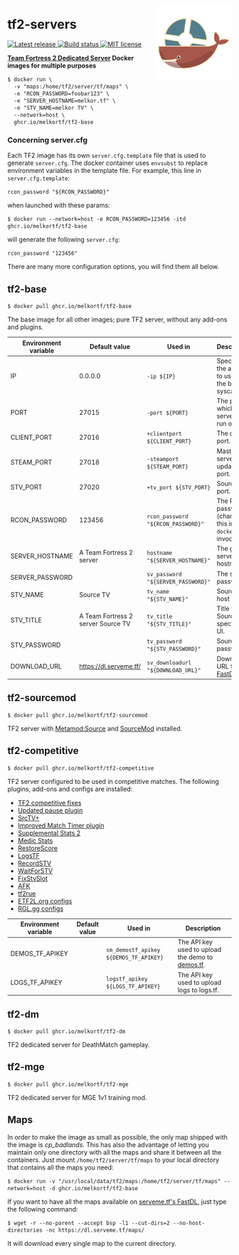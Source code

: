 <img src="./images/logo.svg" align="right"
     alt="tf2-servers logo by bobair" width="170" height="170">

# tf2-servers

<p>
  <a href="https://github.com/melkortf/tf2-servers/releases">
    <img alt="Latest release" src="https://img.shields.io/github/v/release/melkortf/tf2-servers">
  </a>
  <a href="https://github.com/melkortf/tf2-servers/actions/workflows/build.yml">
    <img src="https://img.shields.io/github/actions/workflow/status/melkortf/tf2-servers/build.yml" alt="Build status">
  </a>
  <a href="https://opensource.org/licenses/MIT">
    <img src="https://img.shields.io/badge/license-MIT-d4c0bf.svg" alt="MIT license">
  </a>
</p>

**[Team Fortress 2 Dedicated Server](https://wiki.teamfortress.com/wiki/Linux_dedicated_server) Docker images for multiple purposes**


```
$ docker run \
  -v "maps:/home/tf2/server/tf/maps" \
  -e "RCON_PASSWORD=foobar123" \
  -e "SERVER_HOSTNAME=melkor.tf" \
  -e "STV_NAME=melkor TV" \
  --network=host \
  ghcr.io/melkortf/tf2-base
```

### Concerning server.cfg

Each TF2 image has its own `server.cfg.template` file that is used to generate `server.cfg`. The docker container
uses `envsubst` to replace environment variables in the template file.
For example, this line in `server.cfg.template`:
```
rcon_password "${RCON_PASSWORD}"
```

when launched with these params:
```
$ docker run --network=host -e RCON_PASSWORD=123456 -itd ghcr.io/melkortf/tf2-base
```
will generate the following `server.cfg`:
```
rcon_password "123456"
```

There are many more configuration options, you will find them all below.


## tf2-base

```
$ docker pull ghcr.io/melkortf/tf2-base
```

The base image for all other images; pure TF2 server, without any add-ons and plugins.

Environment variable | Default value | Used in | Description
-------------------- | ------------- | ------- | -----------
IP                   | 0.0.0.0       | `-ip ${IP}` | Specifies the address to use for the bind(2) syscall.
PORT                 | 27015         | `-port ${PORT}` | The port which the server will run on.
CLIENT_PORT          | 27016         | `+clientport ${CLIENT_PORT}` | The client port.
STEAM_PORT           | 27018         | `-steamport ${STEAM_PORT}` | Master server updater port.
STV_PORT             | 27020         | `+tv_port ${STV_PORT}` | SourceTV port.
RCON_PASSWORD        | 123456        | `rcon_password "${RCON_PASSWORD}"` | The RCON password (change this in your `docker run` invocation).
SERVER_HOSTNAME      | A Team Fortress 2 server | `hostname "${SERVER_HOSTNAME}"` | The game server hostname.
SERVER_PASSWORD      |               | `sv_password "${SERVER_PASSWORD}"` | The server password.
STV_NAME             | Source TV     | `tv_name "${STV_NAME}"` | SourceTV host name.
STV_TITLE            | A Team Fortress 2 server Source TV | `tv_title "${STV_TITLE}"` | Title for the SourceTV spectator UI.
STV_PASSWORD         |               | `tv_password "${STV_PASSWORD}"` | SourceTV password.
DOWNLOAD_URL         | https://dl.serveme.tf/ | `sv_downloadurl "${DOWNLOAD_URL}"` | Download URL for the [FastDL](https://developer.valvesoftware.com/wiki/Sv_downloadurl).


## tf2-sourcemod

```
$ docker pull ghcr.io/melkortf/tf2-sourcemod
```

TF2 server with [Metamod:Source](https://www.sourcemm.net/) and [SourceMod](https://www.sourcemod.net/) installed.


## tf2-competitive

```
$ docker pull ghcr.io/melkortf/tf2-competitive
```

TF2 server configured to be used in competitive matches. The following plugins, add-ons and configs are installed:

* [TF2 competitive fixes](https://github.com/ldesgoui/tf2-comp-fixes)
* [Updated pause plugin](https://github.com/l-Aad-l/updated-pause-plugin)
* [SrcTV+](https://github.com/dalegaard/srctvplus)
* [Improved Match Timer plugin](https://github.com/dewbsku/Improved-Match-Timer)
* [Supplemental Stats 2](https://github.com/F2/F2s-sourcemod-plugins#supplemental-stats-2-)
* [Medic Stats](https://github.com/F2/F2s-sourcemod-plugins#medic-stats-)
* [RestoreScore](https://github.com/F2/F2s-sourcemod-plugins#restorescore-)
* [LogsTF](https://github.com/F2/F2s-sourcemod-plugins#logstf-)
* [RecordSTV](https://github.com/F2/F2s-sourcemod-plugins#recordstv-)
* [WaitForSTV](https://github.com/F2/F2s-sourcemod-plugins#waitforstv-)
* [FixStvSlot](https://github.com/F2/F2s-sourcemod-plugins#fixstvslot-)
* [AFK](https://github.com/F2/F2s-sourcemod-plugins#afk-)
* [tf2rue](https://github.com/sapphonie/tf2rue)
* [ETF2L.org configs](https://github.com/ETF2L/gameserver-configs)
* [RGL.gg configs](https://github.com/RGLgg/server-resources-updater/tree/master/cfg)

Environment variable | Default value | Used in | Description
-------------------- | ------------- | ------- | -----------
DEMOS_TF_APIKEY      |               | `sm_demostf_apikey ${DEMOS_TF_APIKEY}` | The API key used to upload the demo to [demos.tf](https://demos.tf/).
LOGS_TF_APIKEY       |               | `logstf_apikey ${LOGS_TF_APIKEY}` | The API key used to upload logs to logs.tf.


## tf2-dm

```
$ docker pull ghcr.io/melkortf/tf2-dm
```

TF2 dedicated server for DeathMatch gameplay.


## tf2-mge

```
$ docker pull ghcr.io/melkortf/tf2-mge
```

TF2 dedicated server for MGE 1v1 training mod.


## Maps

In order to make the image as small as possible, the only map shipped with the image is _cp_badlands_. This has also the advantage of letting you maintain only one directory
with all the maps and share it between all the containers. Just mount `/home/tf2/server/tf/maps` to your local directory that contains all the maps you need:

```
$ docker run -v "/usr/local/data/tf2/maps:/home/tf2/server/tf/maps" --network=host -d ghcr.io/melkortf/tf2-base
```

If you want to have all the maps available on [serveme.tf's FastDL](https://dl.serveme.tf/maps/), just type the following command:

```
$ wget -r --no-parent --accept bsp -l1 --cut-dirs=2 --no-host-directories -nc https://dl.serveme.tf/maps/
```

It will download every single map to the current directory.
